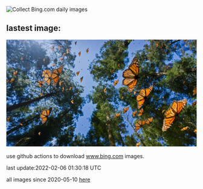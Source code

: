 ![Collect Bing.com daily images](https://github.com/counter2015/bing-daily-images/workflows/Collect%20Bing.com%20daily%20images/badge.svg)
## lastest image:
![](images/MexicoMonarchs.jpg)

use github actions to download www.bing.com images.

last update:2022-02-06 01:30:18 UTC

all images since 2020-05-10 [here](https://github.com/counter2015/bing-daily-images/tree/master/images) 
